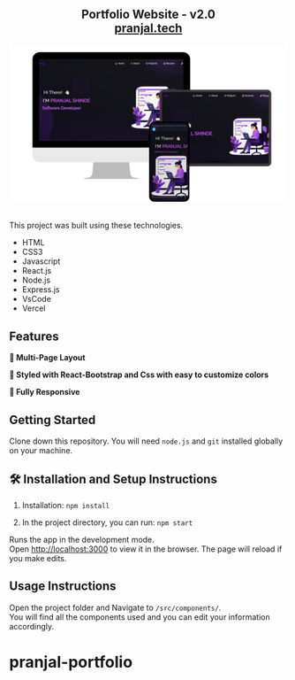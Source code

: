 <h2 align="center">
  Portfolio Website - v2.0<br/>
  <a href="https://pranjal-ps-portfolio.vercel.app/" target="_blank">pranjal.tech</a>
</h2>
<div align="center">
  <img alt="Demo" src="./Images/design.png" />
</div>

<br/>

This project was built using these technologies.
- HTML
- CSS3
- Javascript
- React.js
- Node.js
- Express.js
- VsCode
- Vercel

## Features

**📖 Multi-Page Layout**

**🎨 Styled with React-Bootstrap and Css with easy to customize colors**

**📱 Fully Responsive**

## Getting Started

Clone down this repository. You will need `node.js` and `git` installed globally on your machine.

## 🛠 Installation and Setup Instructions

1. Installation: `npm install`

2. In the project directory, you can run: `npm start`

Runs the app in the development mode.\
Open [http://localhost:3000](http://localhost:3000) to view it in the browser.
The page will reload if you make edits.

## Usage Instructions

Open the project folder and Navigate to `/src/components/`. <br/>
You will find all the components used and you can edit your information accordingly.

# pranjal-portfolio
